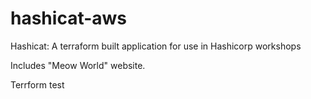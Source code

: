 # hashicat-aws
Hashicat: A terraform built application for use in Hashicorp workshops

Includes "Meow World" website.

Terrform test